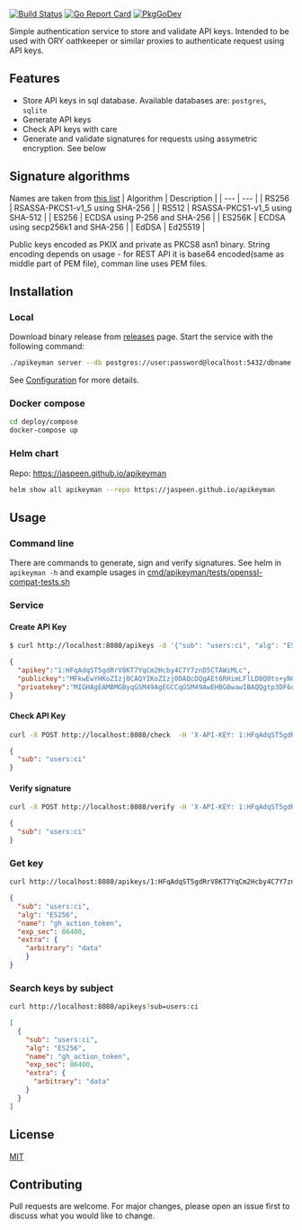 <p align="left">
    <a href="https://github.com/jaspeen/apikeyman/actions/workflows/ci.yml"><img src="https://github.com/jaspeen/apikeyman/actions/workflows/ci.yml/badge.svg" alt="Build Status"></a>
    <a href="https://goreportcard.com/report/github.com/jaspeen/apikeyman"><img src="https://goreportcard.com/badge/github.com/jaspeen/apikeyman" alt="Go Report Card"></a>
    <a href="https://pkg.go.dev/github.com/jaspeen/apikeyman"><img src="https://pkg.go.dev/badge/www.github.com/jaspeen/apikeyman" alt="PkgGoDev"></a>
</p>

Simple authentication service to store and validate API keys.
Intended to be used with ORY oathkeeper or similar proxies to authenticate request using API keys.

## Features
- Store API keys in sql database. Available databases are: `postgres`, `sqlite`
- Generate API keys
- Check API keys with care
- Generate and validate signatures for requests using assymetric encryption. See below 

## Signature algorithms
Names are taken from [this list](https://www.iana.org/assignments/jose/jose.xhtml#web-signature-encryption-algorithms)
| Algorithm | Description                          |
| ---    | ---                                     |
| RS256  | RSASSA-PKCS1-v1_5 using SHA-256	       |
| RS512  | RSASSA-PKCS1-v1_5 using SHA-512	       |
| ES256  | ECDSA using P-256 and SHA-256		       |
| ES256K | ECDSA using secp256k1 and SHA-256       |
| EdDSA  | Ed25519                                 |

Public keys encoded as PKIX and private as PKCS8 asn1 binary. String encoding depends on usage - 
for REST API it is base64 encoded(same as middle part of PEM file), comman line uses PEM files.

## Installation

### Local
Download binary release from [releases](https://github.com/jaspeen/apikeyman/releases) page.
Start the service with the following command:
```bash
./apikeyman server --db postgres://user:password@localhost:5432/dbname
```
See [Configuration](#Configuration) for more details.

### Docker compose
```bash
cd deploy/compose
docker-compose up
```

### Helm chart
Repo: https://jaspeen.github.io/apikeyman
```bash
helm show all apikeyman --repo https://jaspeen.github.io/apikeyman
```

## Usage
### Command line
There are commands to generate, sign and verify signatures. 
See helm in `apikeyman -h` and example usages in [cmd/apikeyman/tests/openssl-compat-tests.sh](cmd/apikeyman/tests/openssl-compat-tests.sh)
### Service
#### Create API Key
```bash
$ curl http://localhost:8080/apikeys -d '{"sub": "users:ci", "alg": "ES256", "name": "gh_action_token", "exp_sec": 86400, "extra": {"arbitrary": "data"}}' -H 'Content-Type: application/json'
```
```json
{
  "apikey":"1:HFqAdqST5gdRrV8KT7YqCm2Hcby4C7Y7znD5CTAWiMLc",
  "publickey":"MFkwEwYHKoZIzj0CAQYIKoZIzj0DAQcDQgAEt6RHimLFlLD8Q0ts+yNCdK39PxE4We9BAdFkhY6cX9RosnBYwD07GN88V1OySgUUOa3hYzehpFZrwJpmm4R6CA==",
  "privatekey":"MIGHAgEAMBMGByqGSM49AgEGCCqGSM49AwEHBG0wawIBAQQgtp3DF6oKRBDKSFrtbkJNtlwxIhDNkJD7wYHMD0OVRqqhRANCAAS3pEeKYsWUsPxDS2z7I0J0rf0/EThZ70EB0WSFjpxf1GiycFjAPTsY3zxXU7JKBRQ5reFjN6GkVmvAmmabhHoI"
}
```

#### Check API Key
```bash
curl -X POST http://localhost:8080/check  -H 'X-API-KEY: 1:HFqAdqST5gdRrV8KT7YqCm2Hcby4C7Y7znD5CTAWiMLc' -d 'anybody'
```
```json
{
  "sub": "users:ci"
}
```

#### Verify signature
```bash
curl -X POST http://localhost:8080/verify -H 'X-API-KEY: 1:HFqAdqST5gdRrV8KT7YqCm2Hcby4C7Y7znD5CTAWiMLc' -H "X-Timestamp: "$(date +%s) -H 'X-Signature: XXX' -d 'anybody'
```
```json
{
  "sub": "users:ci"
}
```

### Get key
```bash
curl http://localhost:8080/apikeys/1:HFqAdqST5gdRrV8KT7YqCm2Hcby4C7Y7znD5CTAWiMLc
```
```json
{
  "sub": "users:ci",
  "alg": "ES256",
  "name": "gh_action_token",
  "exp_sec": 86400,
  "extra": {
    "arbitrary": "data"
    }
}
```

### Search keys by subject
```bash
curl http://localhost:8080/apikeys?sub=users:ci
```
```json
[
  {
    "sub": "users:ci",
    "alg": "ES256",
    "name": "gh_action_token",
    "exp_sec": 86400,
    "extra": {
      "arbitrary": "data"
    }
  }
]
```

## License
[MIT](https://choosealicense.com/licenses/mit/)

## Contributing
Pull requests are welcome. For major changes, please open an issue first to discuss what you would like to change.

